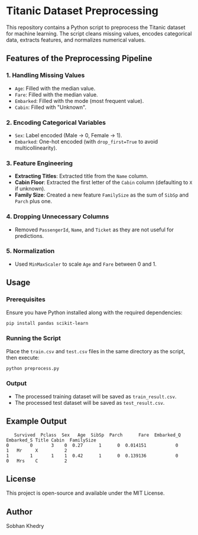 # Titanic Dataset Preprocessing

This repository contains a Python script to preprocess the Titanic dataset for machine learning. The script cleans missing values, encodes categorical data, extracts features, and normalizes numerical values.

## Features of the Preprocessing Pipeline

### 1. Handling Missing Values
- `Age`: Filled with the median value.
- `Fare`: Filled with the median value.
- `Embarked`: Filled with the mode (most frequent value).
- `Cabin`: Filled with "Unknown".

### 2. Encoding Categorical Variables
- `Sex`: Label encoded (Male -> 0, Female -> 1).
- `Embarked`: One-hot encoded (with `drop_first=True` to avoid multicollinearity).

### 3. Feature Engineering
- **Extracting Titles**: Extracted title from the `Name` column.
- **Cabin Floor**: Extracted the first letter of the `Cabin` column (defaulting to `X` if unknown).
- **Family Size**: Created a new feature `FamilySize` as the sum of `SibSp` and `Parch` plus one.

### 4. Dropping Unnecessary Columns
- Removed `PassengerId`, `Name`, and `Ticket` as they are not useful for predictions.

### 5. Normalization
- Used `MinMaxScaler` to scale `Age` and `Fare` between 0 and 1.

## Usage

### Prerequisites
Ensure you have Python installed along with the required dependencies:

```bash
pip install pandas scikit-learn
```

### Running the Script
Place the `train.csv` and `test.csv` files in the same directory as the script, then execute:

```bash
python preprocess.py
```

### Output
- The processed training dataset will be saved as `train_result.csv`.
- The processed test dataset will be saved as `test_result.csv`.

## Example Output

```plaintext
   Survived  Pclass  Sex   Age  SibSp  Parch      Fare  Embarked_Q  Embarked_S Title Cabin  FamilySize
0        0       3    0  0.27      1      0  0.014151           0           1   Mr     X          2
1        1       1    1  0.42      1      0  0.139136           0           0   Mrs    C          2
```

## License
This project is open-source and available under the MIT License.

## Author
Sobhan Khedry

